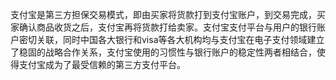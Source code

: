 
支付宝是第三方担保交易模式，即由买家将货款打到支付宝账户，到交易完成，买家确认商品收货之后，支付宝再将货款打给卖家。支付宝支付平台与用户的银行账户密切关联，同时中国各大银行和visa等各大机构均与支付宝在电子支付领域建立了稳固的战略合作关系，支付宝使用的习惯性与银行账户的稳定性两者相结合，使得支付宝成为了最受信赖的第三方支付平台。


